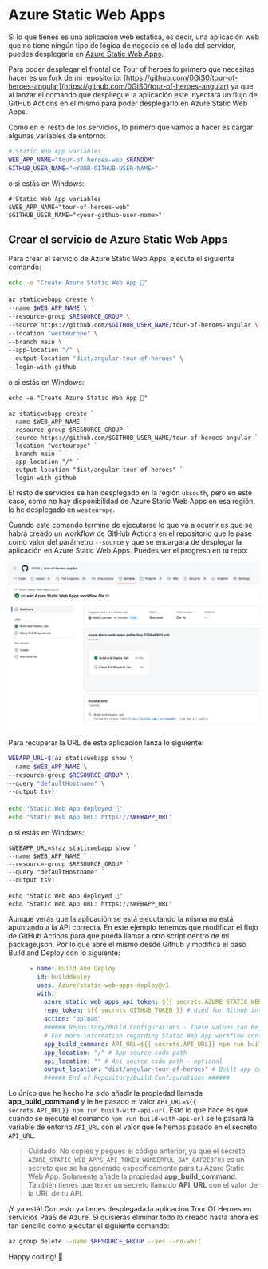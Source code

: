 # Azure Static Web Apps

Si lo que tienes es una aplicación web estática, es decir, una aplicación web que no tiene ningún tipo de lógica de negocio en el lado del servidor, puedes desplegarla en [Azure Static Web Apps](https://docs.microsoft.com/es-es/azure/static-web-apps/overview).

Para poder desplegar el frontal de Tour of heroes lo primero que necesitas hacer es un fork de mi repositorio: [https://github.com/0GiS0/tour-of-heroes-angular](https://github.com/0GiS0/tour-of-heroes-angular) ya que al lanzar el comando que despliegue la aplicación este inyectará un flujo de GitHub Actions en el mismo para poder desplegarlo en Azure Static Web Apps.

Como en el resto de los servicios, lo primero que vamos a hacer es cargar algunas variables de entorno:

```bash
# Static Web App variables
WEB_APP_NAME="tour-of-heroes-web_$RANDOM"
GITHUB_USER_NAME="<YOUR-GITHUB-USER-NAME>"
```

o si estás en Windows:

```pwsh
# Static Web App variables
$WEB_APP_NAME="tour-of-heroes-web"
$GITHUB_USER_NAME="<your-github-user-name>"
```

## Crear el servicio de Azure Static Web Apps

Para crear el servicio de Azure Static Web Apps, ejecuta el siguiente comando:

```bash
echo -e "Create Azure Static Web App 🚀"

az staticwebapp create \
--name $WEB_APP_NAME \
--resource-group $RESOURCE_GROUP \
--source https://github.com/$GITHUB_USER_NAME/tour-of-heroes-angular \
--location "westeurope" \
--branch main \
--app-location "/" \
--output-location "dist/angular-tour-of-heroes" \
--login-with-github
```

o si estás en Windows:

```pwsh
echo -e "Create Azure Static Web App 🚀"

az staticwebapp create `
--name $WEB_APP_NAME `
--resource-group $RESOURCE_GROUP `
--source https://github.com/$GITHUB_USER_NAME/tour-of-heroes-angular `
--location "westeurope" `
--branch main `
--app-location "/" `
--output-location "dist/angular-tour-of-heroes" `
--login-with-github
```

El resto de servicios se han desplegado en la región `uksouth`, pero en este caso, como no hay disponibilidad de Azure Static Web Apps en esa región, lo he desplegado en `westeurope`.

Cuando este comando termine de ejecutarse lo que va a ocurrir es que se habrá creado un workflow de GitHub Actions en el repositorio que le pasé como valor del parámetro `--source` y que se encargará de desplegar la aplicación en Azure Static Web Apps. Puedes ver el progreso en tu repo:

<img src="../images/Workflow de GitHub Actions para desplegar el frontal de tour of heroes.png" width="800">

Para recuperar la URL de esta aplicación lanza lo siguiente:

```bash
WEBAPP_URL=$(az staticwebapp show \
--name $WEB_APP_NAME \
--resource-group $RESOURCE_GROUP \
--query "defaultHostname" \
--output tsv)

echo "Static Web App deployed 🚀"
echo "Static Web App URL: https://$WEBAPP_URL"
```

o si estás en Windows:

```pwsh
$WEBAPP_URL=$(az staticwebapp show `
--name $WEB_APP_NAME `
--resource-group $RESOURCE_GROUP `
--query "defaultHostname" `
--output tsv)

echo "Static Web App deployed 🚀"
echo "Static Web App URL: https://$WEBAPP_URL"
```

Aunque verás que la aplicación se está ejecutando la misma no está apuntando a la API correcta. En este ejemplo tenemos que modificar el flujo de GitHub Actions para que pueda llamar a otro script dentro de mi package.json. Por lo que abre el mismo desde Github y modifica el paso Build and Deploy con lo siguiente:

```yaml
      - name: Build And Deploy
        id: builddeploy
        uses: Azure/static-web-apps-deploy@v1
        with:
          azure_static_web_apps_api_token: ${{ secrets.AZURE_STATIC_WEB_APPS_API_TOKEN_WONDERFUL_BAY_0AF2E3F03 }}
          repo_token: ${{ secrets.GITHUB_TOKEN }} # Used for Github integrations (i.e. PR comments)
          action: "upload"
          ###### Repository/Build Configurations - These values can be configured to match your app requirements. ######
          # For more information regarding Static Web App workflow configurations, please visit: https://aka.ms/swaworkflowconfig
          app_build_command: API_URL=${{ secrets.API_URL}} npm run build-with-api-url
          app_location: "/" # App source code path
          api_location: "" # Api source code path - optional
          output_location: "dist/angular-tour-of-heroes" # Built app content directory - optional
          ###### End of Repository/Build Configurations ######
```

Lo único que he hecho ha sido añadir la propiedad llamada **app_build_command** y le he pasado el valor `API_URL=${{ secrets.API_URL}} npm run build-with-api-url`. Esto lo que hace es que cuando se ejecute el comando `npm run build-with-api-url` se le pasará la variable de entorno `API_URL` con el valor que le hemos pasado en el secreto `API_URL`.

>Cuidado: No copies y pegues el código anterior, ya que el secreto `AZURE_STATIC_WEB_APPS_API_TOKEN_WONDERFUL_BAY_0AF2E3F03` es un secreto que se ha generado especificamente para tu Azure Static Web App. Solamente añade la propiedad **app_build_command**. También tienes que tener un secreto llamado **API_URL** con el valor de la URL de tu API.

¡Y ya está! Con esto ya tienes desplegada la aplicación Tour Of Heroes en servicios PaaS de Azure. Si quisieras eliminar todo lo creado hasta ahora es tan sencillo como ejecutar el siguiente comando:

```bash
az group delete --name $RESOURCE_GROUP --yes --no-wait
```

Happy coding! 🥸
